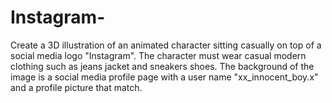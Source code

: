 # Instagram-
Create a 3D illustration of an animated character sitting casually on top of a social media logo "Instagram". The character must wear casual modern clothing such as jeans jacket and sneakers shoes. The background of the image is a social media profile page with a user name "xx_innocent_boy.x" and a profile picture that match.
